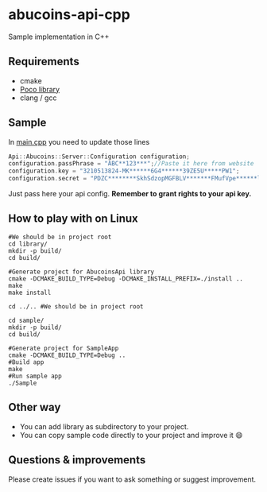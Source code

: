 # abucoins-api-cpp

Sample implementation in C++

## Requirements

- cmake
- [Poco library](https://pocoproject.org/) 
- clang / gcc

## Sample

In [main.cpp](sample/src/main.cpp) you need to update those lines
```cpp
Api::Abucoins::Server::Configuration configuration;
configuration.passPhrase = "ABC**123***";//Paste it here from website
configuration.key = "3210513824-MK******6G4******39ZE5U*****PW1";
configuration.secret = "PDZC********SkhSdzopMGFBLV*******FMufVpe******lMWo3*****Rixr";
```

Just pass here your api config. **Remember to grant rights to your api key.**

## How to play with on Linux

```
#We should be in project root
cd library/
mkdir -p build/
cd build/

#Generate project for AbucoinsApi library
cmake -DCMAKE_BUILD_TYPE=Debug -DCMAKE_INSTALL_PREFIX=./install ..
make
make install

cd ../.. #We should be in project root

cd sample/
mkdir -p build/
cd build/

#Generate project for SampleApp
cmake -DCMAKE_BUILD_TYPE=Debug ..
#Build app
make
#Run sample app
./Sample
```

## Other way

- You can add library as subdirectory to your project.
- You can copy sample code directly to your project and improve it 😄

## Questions & improvements

Please create issues if you want to ask something or suggest improvement.
